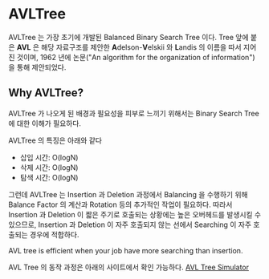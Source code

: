 # AVLTree

AVLTree 는 가장 초기에 개발된 Balanced Binary Search Tree 이다. Tree 앞에 붙은 **AVL** 은 해당 자료구조를 제안한 **A**delson-**V**elskii 와 **L**andis 의 이름을 따서 지어진 것이며, 1962 년에 논문("An algorithm for the organization of information")을 통해 제안되었다.


## Why AVLTree?

AVLTree 가 나오게 된 배경과 필요성을 피부로 느끼기 위해서는 Binary Search Tree 에 대한 이해가 필요하다.


AVLTree 의 특징은 아래와 같다

- 삽입 시간: O(logN)
- 삭제 시간: O(logN)
- 탐색 시간: O(logN)

그런데 AVLTree 는 Insertion 과 Deletion 과정에서 Balancing 을 수행하기 위해 Balance Factor 의 계산과 Rotation 등의 추가적인 작업이 필요하다. 따라서 Insertion 과 Deletion 이 짧은 주기로 호출되는 상황에는 높은 오버헤드를 발생시킬 수 있으므로, Insertion 과 Deletion 이 자주 호출되지 않는 선에서 Searching 이 자주 호출되는 경우에 적합하다.

AVL tree is efficient when your job have more searching than insertion.

AVL Tree 의 동작 과정은 아래의 사이트에서 확인 가능하다.
[AVL Tree Simulator](https://www.cs.usfca.edu/~galles/visualization/AVLtree.html)
